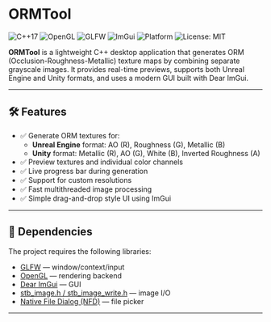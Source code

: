 # ORMTool
![C++17](https://img.shields.io/badge/language-C%2B%2B17-blue)
![OpenGL](https://img.shields.io/badge/OpenGL-4.3-green)
![GLFW](https://img.shields.io/badge/Windowing-GLFW-0099cc)
![ImGui](https://img.shields.io/badge/GUI-Dear%20ImGui-blueviolet)
![Platform](https://img.shields.io/badge/platform-Windows-blue)
![License: MIT](https://img.shields.io/badge/license-MIT-blue)

**ORMTool** is a lightweight C++ desktop application that generates ORM (Occlusion-Roughness-Metallic) texture maps by combining separate grayscale images. It provides real-time previews, supports both Unreal Engine and Unity formats, and uses a modern GUI built with Dear ImGui.

---

## 🛠 Features

- ✅ Generate ORM textures for:
  - **Unreal Engine** format: AO (R), Roughness (G), Metallic (B)
  - **Unity** format: Metallic (R), AO (G), White (B), Inverted Roughness (A)
- ✅ Preview textures and individual color channels
- ✅ Live progress bar during generation
- ✅ Support for custom resolutions
- ✅ Fast multithreaded image processing
- ✅ Simple drag-and-drop style UI using ImGui

---


## 🧱 Dependencies

The project requires the following libraries:

- [GLFW](https://www.glfw.org/) — window/context/input
- [OpenGL](https://www.opengl.org/) — rendering backend
- [Dear ImGui](https://github.com/ocornut/imgui) — GUI
- [stb_image.h / stb_image_write.h](https://github.com/nothings/stb) — image I/O
- [Native File Dialog (NFD)](https://github.com/mlabbe/nativefiledialog) — file picker

---
